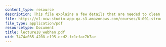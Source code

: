 ```yaml
---
content_type: resource
description: This file explains a few details that are needed to clean up of implementation.
file: https://ol-ocw-studio-app-qa.s3.amazonaws.com/courses/6-001-structure-and-interpretation-of-computer-programs-spring-2005/7474a0354208c195ecd2fc1cfac7b7ae_lecture18_webhan.pdf
file_type: application/pdf
resourcetype: Document
title: lecture18_webhan.pdf
uid: 7474a035-4208-c195-ecd2-fc1cfac7b7ae
---
```

